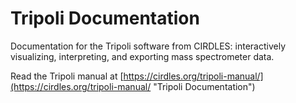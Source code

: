 # Tripoli Documentation

Documentation for the Tripoli software from CIRDLES: interactively visualizing, interpreting, and exporting mass spectrometer data.  

Read the Tripoli manual at [https://cirdles.org/tripoli-manual/](https://cirdles.org/tripoli-manual/ "Tripoli Documentation")